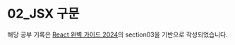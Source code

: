 # 02_JSX 구문
해당 공부 기록은 [React 완벽 가이드 2024](https://www.udemy.com/course/best-react/?couponCode=KRLETSLEARNNOW)의 section03을 기반으로 작성되었습니다.
